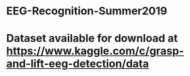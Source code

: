 # EEG-Recognition-Summer2019

# Dataset available for download at https://www.kaggle.com/c/grasp-and-lift-eeg-detection/data
